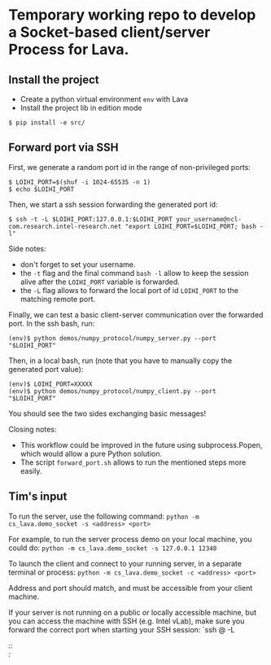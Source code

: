 # Temporary working repo to develop a Socket-based client/server Process for Lava.

## Install the project

- Create a python virtual environment `env` with Lava
- Install the project lib in edition mode

```
$ pip install -e src/
```

## Forward port via SSH

First, we generate a random port id in the range of non-privileged ports:
```
$ LOIHI_PORT=$(shuf -i 1024-65535 -n 1)
$ echo $LOIHI_PORT
```
Then, we start a ssh session forwarding the generated port id:
```
$ ssh -t -L $LOIHI_PORT:127.0.0.1:$LOIHI_PORT your_username@ncl-com.research.intel-research.net "export LOIHI_PORT=$LOIHI_PORT; bash -l"
```
Side notes: 
- don't forget to set your username.
- the `-t` flag and the final command `bash -l` allow to keep the session alive after the `LOIHI_PORT` variable is forwarded.
- the `-L` flag allows to forward the local port of id `LOIHI_PORT` to the matching remote port.

Finally, we can test a basic client-server communication over the forwarded port.
In the ssh bash, run:
```
(env)$ python demos/numpy_protocol/numpy_server.py --port "$LOIHI_PORT"
```
Then, in a local bash, run (note that you have to manually copy the generated port value):
```
(env)$ LOIHI_PORT=XXXXX
(env)$ python demos/numpy_protocol/numpy_client.py --port "$LOIHI_PORT"
```

You should see the two sides exchanging basic messages!

Closing notes:
- This workflow could be improved in the future using subprocess.Popen, which would allow a pure Python solution.
- The script `forward_port.sh` allows to run the mentioned steps more easily.

## Tim's input

To run the server, use the following command:
`python -m cs_lava.demo_socket -s <address> <port>`

For example, to run the server process demo on your local machine, you could do:
`python -m cs_lava.demo_socket -s 127.0.0.1 12348`

To launch the client and connect to your running server, in a separate terminal or process:
`python -m cs_lava.demo_socket -c <address> <port>`

Address and port should match, and must be accessible from your client machine.

If your server is not running on a public or locally accessible machine, but you can access
the machine with SSH (e.g. Intel vLab), make sure you forward the correct port when
starting your SSH session:
`ssh <user>@<remote-machine> -L <address>:<port>:<address>:<port>
